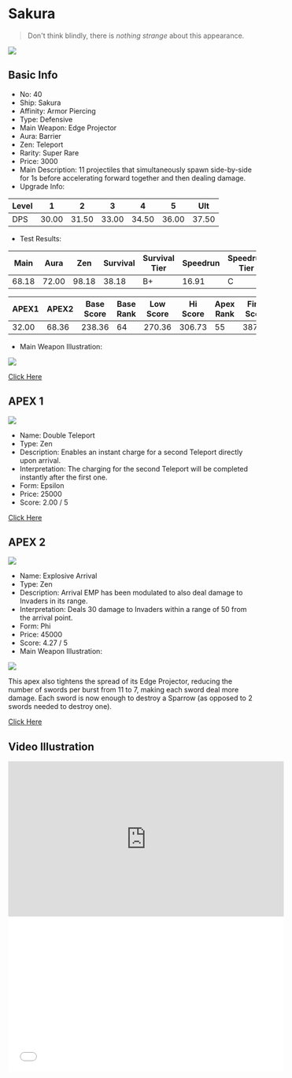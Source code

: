 # Sakura

> Don't think blindly, there is *nothing strange* about this appearance.

<img src="/ships/ship_40.png" style={{zoom:1}}/>

## Basic Info

- No: 40
- Ship: Sakura
- Affinity: Armor Piercing
- Type: Defensive
- Main Weapon: Edge Projector
- Aura: Barrier
- Zen: Teleport
- Rarity: Super Rare
- Price: 3000
- Main Description: 11 projectiles that simultaneously spawn side-by-side for 1s before accelerating forward together and then dealing damage.
- Upgrade Info: 

| Level | 1 | 2 | 3 | 4 | 5 | Ult |
|--|--|--|--|--|--|--|
| DPS | 30.00 | 31.50 | 33.00 | 34.50 | 36.00 | 37.50 |

- Test Results: 

| Main | Aura | Zen | Survival | Survival Tier | Speedrun | Speedrun Tier | Fun | Fun Tier |
|--|--|--|--|--|--|--|--|--|
| 68.18 | 72.00 | 98.18 | 38.18 | B+ | 16.91 | C | 25.64 | C |

| APEX1 | APEX2 | Base Score | Base Rank | Low Score | Hi Score | Apex Rank | Final Score | FinalRank |
|--|--|--|--|--|--|--|--|--|
| 32.00 | 68.36 | 238.36 | 64 | 270.36 | 306.73 | 55 | 387.45 | 65 |

- Main Weapon Illustration:

<img src="/illustration/main_40.gif" style={{zoom:1}}/>

[Click Here](https://gamefaqs.gamespot.com/iphone/193681-phoenix-ii/faqs/76704/ship-details-part-4#sakura)

## APEX 1

<img src="/ships/ship_40_apex_1.png" style={{zoom:1}}/>

- Name: Double Teleport
- Type: Zen
- Description: Enables an instant charge for a second Teleport directly upon arrival.
- Interpretation: The charging for the second Teleport will be completed instantly after the first one.
- Form: Epsilon
- Price: 25000
- Score: 2.00 / 5

[Click Here](https://gamefaqs.gamespot.com/iphone/193681-phoenix-ii/faqs/76704/ship-details-part-4#epsilon-double-teleport-c25000)

## APEX 2

<img src="/ships/ship_40_apex_2.png" style={{zoom:1}}/>

- Name: Explosive Arrival
- Type: Zen
- Description: Arrival EMP has been modulated to also deal damage to Invaders in its range.
- Interpretation: Deals 30 damage to Invaders within a range of 50 from the arrival point.
- Form: Phi
- Price: 45000
- Score: 4.27 / 5
- Main Weapon Illustration:

<img src="/illustration/main_40_phi.gif" style={{zoom:1}}/>

This apex also tightens the spread of its Edge Projector, reducing the number of swords per burst from 11 to 7, making each sword deal more damage. Each sword is now enough to destroy a Sparrow (as opposed to 2 swords needed to destroy one).

[Click Here](https://gamefaqs.gamespot.com/iphone/193681-phoenix-ii/faqs/76704/ship-details-part-4#phi-teleport-explosive-arrival-c45000)

## Video Illustration

<iframe width="560" height="315" src="https://www.youtube.com/embed/W9RmpWT99do?si=ppT_cP1lK2hEbJ__" title="YouTube video player" frameborder="0" allow="accelerometer; autoplay; clipboard-write; encrypted-media; gyroscope; picture-in-picture; web-share" referrerpolicy="strict-origin-when-cross-origin" allowfullscreen></iframe>

<br/>

<iframe width="560" height="315" src="//player.bilibili.com/player.html?aid=1751848333&bvid=BV1wx421y7pC&cid=1470859477&p=1&autoplay=false" scrolling="no" border="0" frameborder="no" allow="accelerometer; autoplay; clipboard-write; encrypted-media; gyroscope; picture-in-picture; web-share" framespacing="0" allowfullscreen="true"> </iframe>
